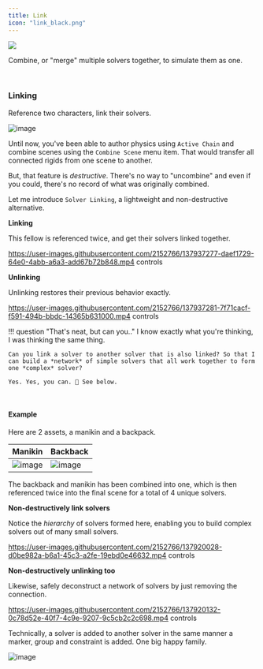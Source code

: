 ```yaml
---
title: Link
icon: "link_black.png"
---
```


<div class="hero-container">
    <img class="hero-image" src=/car12.png>
</div>

Combine, or "merge" multiple solvers together, to simulate them as one.

<br>

### Linking

Reference two characters, link their solvers.

![image](https://user-images.githubusercontent.com/2152766/138452628-3cf97eb1-876f-43f5-8d1c-1a3dbd0eaecb.png)

Until now, you've been able to author physics using `Active Chain` and combine scenes using the `Combine Scene` menu item. That would transfer all connected rigids from one scene to another.

But, that feature is *destructive*. There's no way to "uncombine" and even if you could, there's no record of what was originally combined.

Let me introduce `Solver Linking`, a lightweight and non-destructive alternative.

**Linking**

This fellow is referenced twice, and get their solvers linked together.

https://user-images.githubusercontent.com/2152766/137937277-daef1729-64e0-4abb-a6a3-add67b72b848.mp4 controls

**Unlinking**

Unlinking restores their previous behavior exactly.

https://user-images.githubusercontent.com/2152766/137937281-7f71cacf-f591-494b-bbdc-14365b631000.mp4 controls

!!! question "That's neat, but can you.."
    I know exactly what you're thinking, I was thinking the same thing.

    Can you link a solver to another solver that is also linked? So that I can build a *network* of simple solvers that all work together to form one *complex* solver?

    Yes. Yes, you can. 🤭 See below.

<br>

#### Example

Here are 2 assets, a manikin and a backpack.

| Manikin | Backback
|:---------|:--------
| ![image](https://user-images.githubusercontent.com/2152766/138450294-4582e087-0472-436c-97cc-cf99dffb9fa2.png) | ![image](https://user-images.githubusercontent.com/2152766/138450174-10295b96-3527-4b1f-9904-d58994fbb064.png)

The backback and manikin has been combined into one, which is then referenced twice into the final scene for a total of 4 unique solvers.

**Non-destructively link solvers**

Notice the *hierarchy* of solvers formed here, enabling you to build complex solvers out of many small solvers.

https://user-images.githubusercontent.com/2152766/137920028-d0be982a-b6a1-45c3-a2fe-19ebd0e46632.mp4 controls

**Non-destructively unlinking too**

Likewise, safely deconstruct a network of solvers by just removing the connection.

https://user-images.githubusercontent.com/2152766/137920132-0c78d52e-40f7-4c9e-9207-9c5cb2c2c698.mp4 controls

Technically, a solver is added to another solver in the same manner a marker, group and constraint is added. One big happy family.

![image](https://user-images.githubusercontent.com/2152766/137920872-903e370a-617e-4109-9f0a-0408a30c5c19.png)
